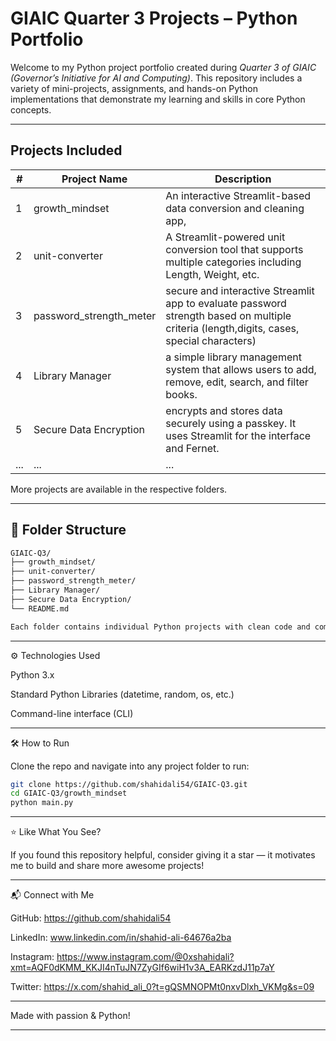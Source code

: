 # GIAIC Quarter 3 Projects – Python Portfolio

Welcome to my Python project portfolio created during *Quarter 3 of GIAIC (Governor’s Initiative for AI and Computing)*. This repository includes a variety of mini-projects, assignments, and hands-on Python implementations that demonstrate my learning and skills in core Python concepts.

---

##  Projects Included

| # | Project Name | Description |
|--|--------------|-------------|
| 1 | growth_mindset | An interactive Streamlit-based data conversion and cleaning app,  |
| 2 | unit-converter | A Streamlit-powered unit conversion tool that supports multiple categories including Length, Weight, etc.|
| 3 | password_strength_meter | secure and interactive Streamlit app to evaluate password strength based on multiple criteria (length,digits, cases, special characters) |
| 4 | Library Manager | a simple library management system that allows users to add, remove, edit, search, and filter books. |
| 5 | Secure Data Encryption | encrypts and stores data securely using a passkey. It uses Streamlit for the interface and Fernet. |
| ... | ... | ... |

More projects are available in the respective folders.

---

## 📂 Folder Structure

```bash
GIAIC-Q3/
├── growth_mindset/
├── unit-converter/
├── password_strength_meter/
├── Library Manager/
├── Secure Data Encryption/
└── README.md

Each folder contains individual Python projects with clean code and comments.
```

---

⚙ Technologies Used

Python 3.x

Standard Python Libraries (datetime, random, os, etc.)

Command-line interface (CLI)



---

🛠 How to Run

Clone the repo and navigate into any project folder to run:
```sh
git clone https://github.com/shahidali54/GIAIC-Q3.git
cd GIAIC-Q3/growth_mindset
python main.py
```

---



⭐ Like What You See?

If you found this repository helpful, consider giving it a star — it motivates me to build and share more awesome projects!

---

📬 Connect with Me

GitHub: https://github.com/shahidali54

LinkedIn: www.linkedin.com/in/shahid-ali-64676a2ba

Instagram: https://www.instagram.com/@0xshahidali?xmt=AQF0dKMM_KKJI4nTuJN7ZyGIf6wiH1v3A_EARKzdJ11p7aY

Twitter: https://x.com/shahid_ali_0?t=gQSMNOPMt0nxvDlxh_VKMg&s=09

---

Made with passion & Python!

--- 
